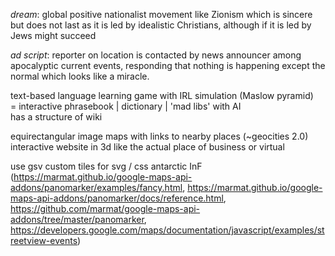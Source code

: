 _dream_: global positive nationalist movement like Zionism which is sincere but does not last as it is led by idealistic Christians, although if it is led by Jews might succeed

_ad script_: reporter on location is contacted by news announcer among apocalyptic current events, responding that nothing is happening except the normal which looks like a miracle.  
  
text-based language learning game with IRL simulation (Maslow pyramid)  
= interactive phrasebook | dictionary | 'mad libs' with AI  
has a structure of wiki  
  
equirectangular image maps with links to nearby places (~geocities 2.0)  
interactive website in 3d like the actual place of business or virtual  
  
use gsv custom tiles for svg / css antarctic InF  
(https://marmat.github.io/google-maps-api-addons/panomarker/examples/fancy.html, 
https://marmat.github.io/google-maps-api-addons/panomarker/docs/reference.html, 
https://github.com/marmat/google-maps-api-addons/tree/master/panomarker, 
https://developers.google.com/maps/documentation/javascript/examples/streetview-events)  
